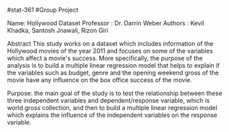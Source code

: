 #stat-361
#Group Project 

Name: Hollywood Dataset
Professor : Dr. Darrin Weber
Authors : Kevil Khadka, Santosh Jnawali, Rizon Giri

Abstract
This study works on a dataset which includes information of the Hollywood movies of the year
2011 and focuses on some of the variables which affect a movie's success. More specifically, 
the purpose of the analysis is to build a multiple linear regression model that helps to explain if the variables such 
as budget, genre and the opening weekend gross of the movie have any influence on the box office success of the movie. 

Purpose:
the main goal of the study is to test the relationship between these three independent variables and dependent/response 
variable, which is world gross collection, and then to build a multiple linear regression model 
which explains the influence of the independent variables on the response variable.